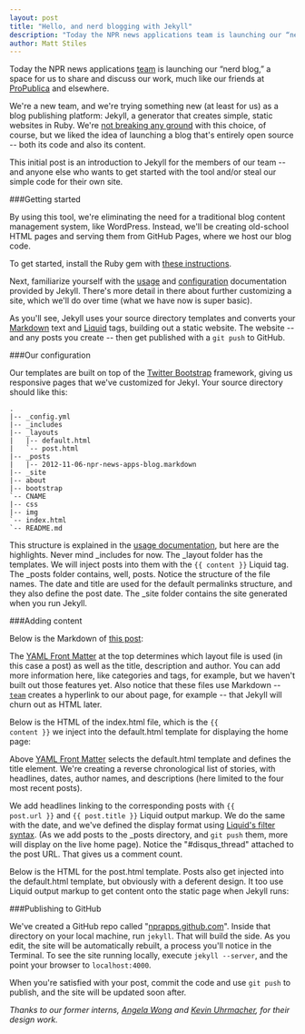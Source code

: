 ```yaml
---
layout: post
title: "Hello, and nerd blogging with Jekyll"
description: "Today the NPR news applications team is launching our “nerd blog,” a space for us to share and discuss our work, much like our friends at ProPublica and elsewhere. This post explains how to use Jekyll, a static website generator in Ruby, to publish a basic blog."
author: Matt Stiles
---
```

Today the NPR news applications [team](/about/) is launching our “nerd blog,” a space for us to share and discuss our work, much like our friends at [ProPublica](http://www.propublica.org/nerds/) and elsewhere.

We're a new team, and we're trying something new (at least for us) as a blog publishing platform: Jekyll, a generator that creates simple, static websites in Ruby. We're [not breaking any ground](http://developmentseed.org/blog/2011/09/09/jekyll-github-pages/) with this choice, of course, but we liked the idea of launching a blog that's entirely open source -- both its code and also its content. 

This initial post is an introduction to Jekyll for the members of our team -- and anyone else who wants to get started with the tool and/or steal our simple code for their own site. 

###Getting started

By using this tool, we're eliminating the need for a traditional blog content management system, like WordPress. Instead, we'll be creating old-school HTML pages and serving them from GitHub Pages, where we host our blog code.

To get started, install the Ruby gem with [these instructions](https://github.com/mojombo/jekyll/wiki/install). 

Next, familiarize yourself with the [usage](https://github.com/mojombo/jekyll/wiki/Usage) and [configuration](https://github.com/mojombo/jekyll/wiki/Configuration) documentation provided by Jekyll. There's more detail in there about further customizing a site, which we'll do over time (what we have now is super basic). 

As you'll see, Jekyll uses your source directory templates and converts your [Markdown](http://daringfireball.net/projects/markdown/syntax) text and [Liquid](https://github.com/Shopify/liquid/wiki/Liquid-for-Designers) tags, building out a static website. The website -- and any posts you create -- then get published with a <code>git push</code> to GitHub.

###Our configuration

Our templates are built on top of the [Twitter Bootstrap](http://twitter.github.com/bootstrap/) framework, giving us responsive pages that we've customized for Jekyl. Your source directory should like this:

	.
	|-- _config.yml
	|-- _includes
	|-- _layouts
	|   |-- default.html
	|   `-- post.html
	|-- _posts
	|   |-- 2012-11-06-npr-news-apps-blog.markdown
	|-- _site
	|-- about
	|-- bootstrap
	`-- CNAME
	|-- css
	|-- img
	`-- index.html
	`-- README.md

This structure is explained in the [usage documentation](https://github.com/mojombo/jekyll/wiki/Usage), but here are the highlights. Never mind &#95;includes for now. The &#95;layout folder has the templates. We will inject posts into them with the <code>&#123;&#123; content &#125;&#125;</code> Liquid tag. The &#95;posts folder contains, well, posts. Notice the structure of the file names. The date and title are used for the default permalinks structure, and they also define the post date. The &#95;site folder contains the site generated when you run Jekyll.

###Adding content

Below is the Markdown of [this post](http://blog.apps.npr.org/2012/09/17/npr-news-apps-blog.html): 

<script src="https://gist.github.com/3745792.js?file=post">
</script> 

The [YAML Front Matter](http://github.com/mojombo/jekyll/wiki/YAML-Front-Matter) at the top determines which layout file is used (in this case a post) as well as the title, description and author. You can add more information here, like categories and tags, for example, but we haven't built out those features yet. Also notice that these files use Markdown -- <code>[team](/about/)</code> creates a hyperlink to our about page, for example -- that Jekyll will churn out as HTML later.

Below is the HTML of the index.html file, which is the <code>&#123;&#123; content &#125;&#125;</code> we inject into the default.html template for displaying the home page:

<script src="https://gist.github.com/3745411.js?file=index.html">
</script>

Above [YAML Front Matter](http://github.com/mojombo/jekyll/wiki/YAML-Front-Matter) selects the default.html template and defines the title element. We're creating a reverse chronological list of stories, with headlines, dates, author names, and descriptions (here limited to the four most recent posts).

We add headlines linking to the corresponding posts with <code>&#123;&#123; post.url &#125;&#125;</code> and <code>&#123;&#123; post.title &#125;&#125;</code> Liquid output markup. We do the same with the date, and we've defined the display format using [Liquid's filter syntax](http://liquid.rubyforge.org/classes/Liquid/StandardFilters.html#M000012). (As we add posts to the &#95;posts directory, and <code>git push</code> them, more will display on the live home page). Notice the "#disqus_thread" attached to the post URL. That gives us a comment count. 

Below is the HTML for the post.html template. Posts also get injected into the default.html template, but obviously with a deferent design. It too use Liquid output markup to get content onto the static page when Jekyll runs: 

<script src="https://gist.github.com/3757582.js?file=post.html">
</script>

###Publishing to GitHub

We've created a GitHub repo called "[nprapps.github.com](https://github.com/nprapps/nprapps.github.com)". Inside that directory on your local machine, run <code>jekyll</code>. That will build the side. As you edit, the site will be automatically rebuilt, a process you'll notice in the Terminal. To see the site running locally, execute <code>jekyll --server</code>, and the point your browser to <code>localhost:4000</code>. 

When you're satisfied with your post, commit the code and use <code>git push</code> to publish, and the site will be updated soon after.

<em>Thanks to our former interns, <a href="http://twitter.com/afwong">Angela Wong</a> and <a href="http://twitter.com/KevinUhrm">Kevin Uhrmacher</a>, for their design work.</em> 
